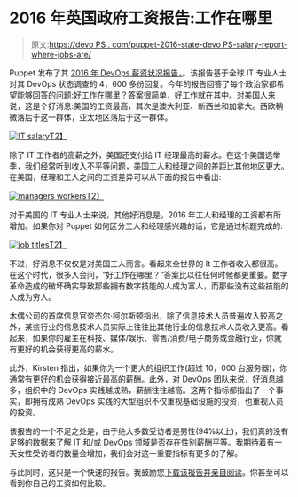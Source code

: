 # 2016 年英国政府工资报告:工作在哪里

> 原文:[https://devo PS . com/puppet-2016-state-devo PS-salary-report-where-jobs-are/](https://devops.com/puppet-2016-state-devops-salary-report-where-jobs-are/)

Puppet 发布了其 [2016 年 DevOps 薪资状况报告，](https://puppet.com/resources/white-paper/2016-devops-salary-report)。该报告基于全球 IT 专业人士对其 DevOps 状态调查的 4，600 多份回复。今年的报告回答了每个政治家都希望能够回答的问题:好工作在哪里？答案很简单，好工作就在其中。对美国人来说，这是个好消息:美国的工资最高，其次是澳大利亚、新西兰和加拿大。西欧稍微落后于这一群体，亚太地区落后于这一群体。

[![IT salary](../Images/fe02e3659068fe92d949f552d052107e.png)T2】](https://devops.com/wp-content/uploads/2016/08/Screen-Shot-2016-08-23-at-10.19.09-PM.png)

除了 IT 工作者的高薪之外，美国还支付给 IT 经理最高的薪水。在这个美国选举季，我们经常听到收入不平等问题，美国工人和经理之间的差距比其他地区更大。在美国，经理和工人之间的工资差异可以从下面的报告中看出:

[![managers workers](../Images/ea27c5a2f80e1fb896705e7bdb7ee4a1.png)T2】](https://devops.com/wp-content/uploads/2016/08/Screen-Shot-2016-08-23-at-10.23.39-PM.png)

对于美国的 IT 专业人士来说，其他好消息是，2016 年工人和经理的工资都有所增加。如果你对 Puppet 如何区分工人和经理感兴趣的话，它是通过标题完成的:

[![job titles](../Images/fd4731be31320d4bbbf1c01c16c2ff52.png)T2】](https://devops.com/wp-content/uploads/2016/08/Screen-Shot-2016-08-23-at-10.26.43-PM.png)

不过，好消息不仅仅是对美国工人而言。看起来全世界的 It 工作者收入都很高。在这个时代，很多人会问，“好工作在哪里？”答案比以往任何时候都更重要。数字革命造成的破坏确实导致那些拥有数字技能的人成为富人，而那些没有这些技能的人成为穷人。

木偶公司的首席信息官奈杰尔·柯尔斯顿指出，除了信息技术人员普遍收入较高之外，某些行业的信息技术人员实际上往往比其他行业的信息技术人员收入更高。看起来，如果你的雇主在科技、媒体/娱乐、零售/消费/电子商务或金融行业，你就有更好的机会获得更高的薪水。

此外，Kirsten 指出，如果你为一个更大的组织工作(超过 10，000 台服务器)，你通常有更好的机会获得接近最高的薪酬。此外，对 DevOps 团队来说，好消息越多，组织中的 DevOps 实践越成熟，薪酬往往越高。这两个指标都指出了一个事实，即拥有成熟 DevOps 实践的大型组织不仅重视基础设施的投资，也重视人员的投资。

该报告的一个不足之处是，由于绝大多数受访者是男性(94%以上)，我们真的没有足够的数据来了解 IT 和/或 DevOps 领域是否存在性别薪酬平等。我期待着有一天女性受访者的数量会增加，我们会对这一重要指标有更多的了解。

与此同时，这只是一个快速的报告。我鼓励您[下载该报告并亲自阅读](https://puppet.com/resources/white-paper/2016-devops-salary-report)。你甚至可以看到你自己的工资如何比较。